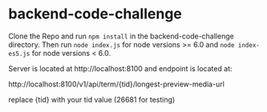 # backend-code-challenge

Clone the Repo and run `npm install` in the backend-code-challenge directory.
Then run `node index.js` for node versions >= 6.0 and `node index-es5.js` for node versions < 6.0.

Server is located at http://localhost:8100 and endpoint is located at:

http://localhost:8100/v1/api/term/{tid}/longest-preview-media-url

replace {tid} with your tid value (26681 for testing)
